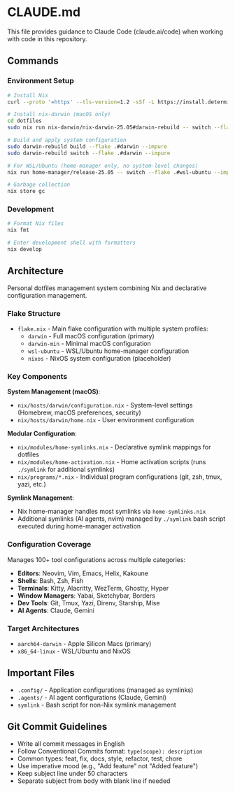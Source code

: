 # CLAUDE.md

This file provides guidance to Claude Code (claude.ai/code) when working with code in this repository.

## Commands

### Environment Setup

```bash
# Install Nix
curl --proto '=https' --tls-version=1.2 -sSf -L https://install.determinate.systems/nix | sh -s -- install

# Install nix-darwin (macOS only)
cd dotfiles
sudo nix run nix-darwin/nix-darwin-25.05#darwin-rebuild -- switch --flake .#darwin --impure

# Build and apply system configuration
sudo darwin-rebuild build --flake .#darwin --impure
sudo darwin-rebuild switch --flake .#darwin --impure

# For WSL/Ubuntu (home-manager only, no system-level changes)
nix run home-manager/release-25.05 -- switch --flake .#wsl-ubuntu --impure

# Garbage collection
nix store gc
```

### Development

```bash
# Format Nix files
nix fmt

# Enter development shell with formatters
nix develop
```

## Architecture

Personal dotfiles management system combining Nix and declarative configuration management.

### Flake Structure

- `flake.nix` - Main flake configuration with multiple system profiles:
  - `darwin` - Full macOS configuration (primary)
  - `darwin-min` - Minimal macOS configuration
  - `wsl-ubuntu` - WSL/Ubuntu home-manager configuration
  - `nixos` - NixOS system configuration (placeholder)

### Key Components

**System Management (macOS)**:
- `nix/hosts/darwin/configuration.nix` - System-level settings (Homebrew, macOS preferences, security)
- `nix/hosts/darwin/home.nix` - User environment configuration

**Modular Configuration**:
- `nix/modules/home-symlinks.nix` - Declarative symlink mappings for dotfiles
- `nix/modules/home-activation.nix` - Home activation scripts (runs `./symlink` for additional symlinks)
- `nix/programs/*.nix` - Individual program configurations (git, zsh, tmux, yazi, etc.)

**Symlink Management**:
- Nix home-manager handles most symlinks via `home-symlinks.nix`
- Additional symlinks (AI agents, nvim) managed by `./symlink` bash script executed during home-manager activation

### Configuration Coverage

Manages 100+ tool configurations across multiple categories:
- **Editors**: Neovim, Vim, Emacs, Helix, Kakoune
- **Shells**: Bash, Zsh, Fish
- **Terminals**: Kitty, Alacritty, WezTerm, Ghostty, Hyper
- **Window Managers**: Yabai, Sketchybar, Borders
- **Dev Tools**: Git, Tmux, Yazi, Direnv, Starship, Mise
- **AI Agents**: Claude, Gemini

### Target Architectures

- `aarch64-darwin` - Apple Silicon Macs (primary)
- `x86_64-linux` - WSL/Ubuntu and NixOS

## Important Files

- `.config/` - Application configurations (managed as symlinks)
- `.agents/` - AI agent configurations (Claude, Gemini)
- `symlink` - Bash script for non-Nix symlink management

## Git Commit Guidelines

- Write all commit messages in English
- Follow Conventional Commits format: `type(scope): description`
- Common types: feat, fix, docs, style, refactor, test, chore
- Use imperative mood (e.g., "Add feature" not "Added feature")
- Keep subject line under 50 characters
- Separate subject from body with blank line if needed
